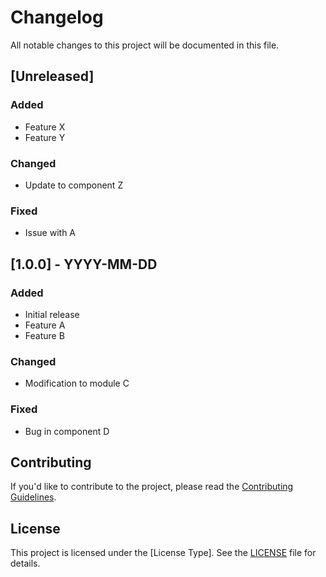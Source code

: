 # Changelog

All notable changes to this project will be documented in this file.

## [Unreleased]

### Added
- Feature X
- Feature Y

### Changed
- Update to component Z

### Fixed
- Issue with A

## [1.0.0] - YYYY-MM-DD

### Added
- Initial release
- Feature A
- Feature B

### Changed
- Modification to module C

### Fixed
- Bug in component D

## Contributing

If you'd like to contribute to the project, please read the [Contributing Guidelines](CONTRIBUTING.md).

## License

This project is licensed under the [License Type]. See the [LICENSE](LICENSE) file for details.
